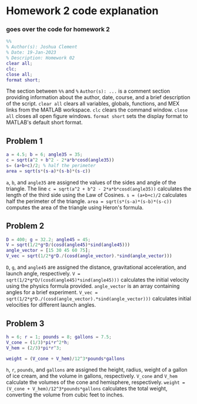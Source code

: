 # Homework 2 code explanation
### goes over the code for homework 2
```m
%% 
% Author(s): Joshua Clement
% Date: 19-Jan-2023
% Description: Homework 02
clear all;   
clc;          
close all;    
format short; 
```
The section between ```%%``` and ```%``` ``Author(s): ...`` is a comment section providing information about the author, date, course, and a brief description of the script.
```clear all``` clears all variables, globals, functions, and MEX links from the MATLAB workspace.
```clc``` clears the command window.
```close all``` closes all open figure windows.
```format short``` sets the display format to MATLAB's default short format.
## Problem 1
```m
a = 4.5; b = 6; angle35 = 35;
c = sqrt(a^2 + b^2 - 2*a*b*cosd(angle35))
s= (a+b+c)/2; % half the perimeter
area = sqrt(s*(s-a)*(s-b)*(s-c)) 
```
```a```, ```b```, and ```angle35``` are assigned the values of the sides and angle of the triangle.
The line ```c = sqrt(a^2 + b^2 - 2*a*b*cosd(angle35))``` calculates the length of the third side using the Law of Cosines.
```s = (a+b+c)/2``` calculates half the perimeter of the triangle.
```area = sqrt(s*(s-a)*(s-b)*(s-c))``` computes the area of the triangle using Heron's formula.
## Problem 2
```m
D = 400; g = 32.2; angle45 = 45; 
V = sqrt(1/2*g*D/(cosd(angle45)*sind(angle45)))
angle_vector = [15 30 45 60 75];
V_vec = sqrt(1/2*g*D./(cosd(angle_vector).*sind(angle_vector)))
```
```D```, ```g```, and ```angle45``` are assigned the distance, gravitational acceleration, and launch angle, respectively.
```V = sqrt(1/2*g*D/(cosd(angle45)*sind(angle45)))``` calculates the initial velocity using the physics formula provided.
```angle_vector``` is an array containing angles for a brief experiment.
```V_vec = sqrt(1/2*g*D./(cosd(angle_vector).*sind(angle_vector)))``` calculates initial velocities for different launch angles.
## Problem 3
```m
h = 6; r = 1; pounds = 8; gallons = 7.5;
V_cone = (1/3)*pi*r^2*h; 
V_hem = (2/3)*pi*r^3;   

weight = (V_cone + V_hem)/12^3*pounds*gallons 
```
```h```, ```r```, ```pounds```, and ```gallons``` are assigned the height, radius, weight of a gallon of ice cream, and the volume in gallons, respectively.
```V_cone``` and ```V_hem``` calculate the volumes of the cone and hemisphere, respectively.
```weight = (V_cone + V_hem)/12^3*pounds*gallons``` calculates the total weight, converting the volume from cubic feet to inches.
